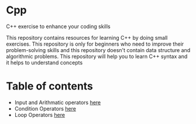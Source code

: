 # Cpp


C++ exercise to enhance your coding skills 


This repository contains resources for learning C++ by doing small exercises. This repository is only for beginners who need to improve their problem-solving skills and this repository doesn't contain data structure and algorithmic problems. This repository will help you to learn C++ syntax and it helps to understand concepts

# Table of contents
* Input and Arithmatic operators <a href="/project1">here</a>
* Condition Operators <a href="/project2/">here</a>
* Loop Operators <a href="/project3/">here</a>